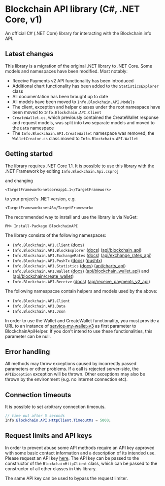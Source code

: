 # Blockchain API library (C#, .NET Core, v1)

An official C# (.NET Core) library for interacting with the Blockchain.info API.

## Latest changes

This library is a migration of the original .NET library to .NET Core. Some models and namespaces have been modified. Most notably:

* Receive Payments v2 API functionality has been introduced
* Additional chart functionality has been added to the `StatisticsExplorer` class
* All documentation has been brought up to date
* All models have been moved to `Info.Blockchain.API.Models`
* The client, exception and helper classes under the root namespace have been moved to `Info.Blockchain.API.Client`
* `CreateWallet.cs`, which previously contained the CreateWallet response and request models, was split into two separate models and moved to the `Data` namespace
* The `Info.Blockchain.API.CreateWallet` namespace was removed, the `WalletCreator.cs` class moved to `Info.Blockchain.API.Wallet`

## Getting started

The library requires .NET Core 1.1. It is possible to use this library with the .NET Framework by editing
`Info.Blockchain.Api.csproj`

and changing

`<TargetFramework>netcoreapp1.1</TargetFramework>`

to your project's .NET version, e.g.

`<TargetFramework>net46</TargetFramework>`

The recommended way to install and use the library is via NuGet:
```
PM> Install-Package BlockchainAPI
```

The library consists of the following namespaces:

* `Info.Blockchain.API.Client` ([docs](docs/blockchainhttpclient.md))
* `Info.Blockchain.API.BlockExplorer` ([docs](docs/blockexplorer.md)) ([api/blockchain_api][api1])
* `Info.Blockchain.API.ExchangeRates` ([docs](docs/exchangerates.md)) ([api/exchange\_rates\_api][api3])
* `Info.Blockchain.API.PushTx` ([docs](docs/pushtx.md)) ([pushtx][api6])
* `Info.Blockchain.API.Statistics` ([docs](docs/statistics.md)) ([api/charts_api][api4])
* `Info.Blockchain.API.Wallet` ([docs](docs/wallet.md)) ([api/blockchain\_wallet\_api][api5]) and ([api/blockchain/create_wallet][api2])
* `Info.Blockchain.API.Receive` ([docs](docs/receive.md)) ([api/receive\_payments\_v2\_api][api7])

The following namespacse contain helpers and models used by the above:

* `Info.Blockchain.API.Client`
* `Info.Blockchain.API.Data`
* `Info.Blockchain.API.Json`

In order to use the Wallet and CreateWallet functionality, you must provide a URL to an instance of [service-my-wallet-v3](https://github.com/blockchain/service-my-wallet-v3) as first parameter to BlockchainApiHelper.
If you don't intend to use these functionalities, this parameter can be null.

## Error handling

All methods may throw exceptions caused by incorrectly passed parameters or other problems. If a call is rejected server-side, the `APIException` exception will be thrown. Other exceptions may also be thrown by the environment (e.g. no internet connection etc).

## Connection timeouts

It is possible to set arbitrary connection timeouts.

```csharp
// time out after 5 seconds
Info.Blockchain.API.HttpClient.TimeoutMs = 5000;
```

## Request limits and API keys

In order to prevent abuse some API methods require an API key approved with some basic contact information and a description of its intended use. Please request an API key [here](https://blockchain.info/api/api_create_code). The API key can be passed to the constructor of the `BlockchainHttpClient` class, which can be passed to the constructor of all other classes in this library.

The same API key can be used to bypass the request limiter.

[api1]: https://blockchain.info/api/blockchain_api
[api2]: https://blockchain.info/api/create_wallet
[api3]: https://blockchain.info/api/exchange_rates_api
[api4]: https://blockchain.info/api/charts_api
[api5]: https://blockchain.info/api/blockchain_wallet_api
[api6]: https://blockchain.info/pushtx
[api7]: https://blockchain.info/api/api_receive